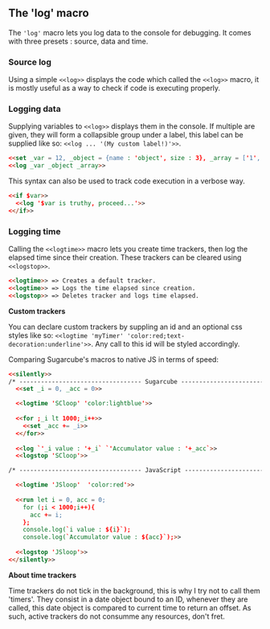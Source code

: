 ## The 'log' macro ##

The `'log'` macro lets you log data to the console for debugging. It comes with three presets : source, data and time.

### Source log ###

Using a simple `<<log>>` displays the code which called the `<<log>>` macro, it is mostly useful as a way to check if code is executing properly.

### Logging data ###

Supplying variables to `<<log>>` displays them in the console.
If multiple are given, they will form a collapsible group under a label, this label can be supplied like so: `<<log ... '(My custom label!)'>>`.

```html
<<set _var = 12, _object = {name : 'object', size : 3}, _array = ['1', 'hi!', null]>> 
<<log _var _object _array>>
```

This syntax can also be used to track code execution in a verbose way.

```html
<<if $var>> 
  <<log '$var is truthy, proceed...'>>
<</if>>
```

### Logging time ###

Calling the `<<logtime>>` macro lets you create time trackers, then log the elapsed time since their creation. These trackers can be cleared using `<<logstop>>`.

```html
<<logtime>> => Creates a default tracker.
<<logtime>> => Logs the time elapsed since creation.
<<logstop>> => Deletes tracker and logs time elapsed.
```

<b> Custom trackers </b>

You can declare custom trackers by suppling an id and an optional css styles like so: `<<logtime 'myTimer' 'color:red;text-decoration:underline'>>`. Any call to this id will be styled accordingly.

Comparing Sugarcube's macros to native JS in terms of speed:

```html
<<silently>>
/* ---------------------------------- Sugarcube --------------------------------- */
  <<set _i = 0, _acc = 0>>

  <<logtime 'SCloop' 'color:lightblue'>>
  
  <<for ;_i lt 1000;_i++>>
    <<set _acc += _i>>
  <</for>>
  
  <<log `'_i value : '+_i` `'Accumulator value : '+_acc`>>
  <<logstop 'SCloop'>>

/* ---------------------------------- JavaScript --------------------------------- */

  <<logtime 'JSloop'  'color:red'>>
  
  <<run let i = 0, acc = 0;
    for (;i < 1000;i++){
      acc += i;
    };
    console.log(`i value : ${i}`);
    console.log(`Accumulator value : ${acc}`);>>
    
  <<logstop 'JSloop'>>
<</silently>>
```

<b> About time trackers </b>

Time trackers do not tick in the background, this is why I try not to call them 'timers'. They consist in a date object bound to an ID, whenever they are called, this date object is compared to current time to return an offset.
As such, active trackers do not consumme any resources, don't fret.

